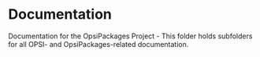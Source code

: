 # Documentation
Documentation for the OpsiPackages Project - This folder holds subfolders for all OPSI- and OpsiPackages-related documentation.
